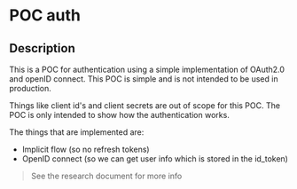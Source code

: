 # POC auth
## Description
This is a POC for authentication using a simple implementation of OAuth2.0 and openID connect. This POC is simple and is not intended to be used in production.

Things like client id's and client secrets are out of scope for this POC. The POC is only intended to show how the authentication works.

The things that are implemented are:

- Implicit flow (so no refresh tokens)
- OpenID connect (so we can get user info which is stored in the id_token)
  


> See the research document for more info